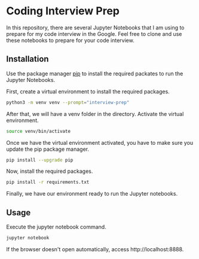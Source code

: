 # Coding Interview Prep

In this repository, there are several Jupyter Notebooks that I am using to prepare for my code interview in the Google. Feel free to clone and use these notebooks to prepare for your code interview.

## Installation

Use the package manager [pip](https://pip.pypa.io/en/stable/) to install the required packates to run the Jupyter Notebooks.

First, create a virtual environment to install the required packages.
```bash
python3 -m venv venv --prompt="interview-prep"
```

After that, we will have a venv folder in the directory. Activate the virtual environment.
```bash
source venv/bin/activate
```

Once we have the virtual environment activated, you have to make sure you update the pip package manager.
```bash
pip install --upgrade pip
```

Now, install the required packages.
```bash
pip install -r requirements.txt
```
Finally, we have our environment ready to run the Jupyter notebooks.

## Usage

Execute the jupyter notebook command.
```bash
jupyter notebook
```

If the browser doesn't open automatically, access http://localhost:8888.
